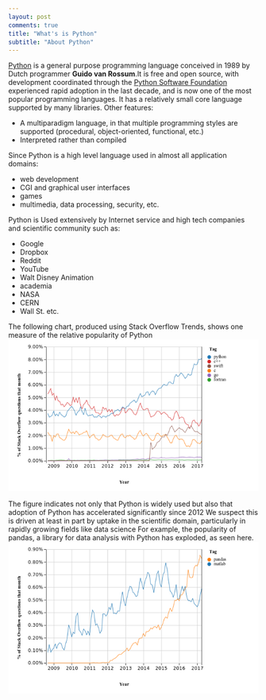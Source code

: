 ```yaml
---
layout: post
comments: true
title: "What's is Python"
subtitle: "About Python"
---
```



[Python](https://www.python.org/) is a general purpose  programming language conceived in 1989 by Dutch programmer **Guido van Rossum**.It is free and open source, with development coordinated through the [Python Software Foundation](https://www.python.org/psf/) experienced rapid adoption in the last decade, and is now one of the most popular programming languages. It has a relatively small core language supported by many libraries.
Other features:
* A multiparadigm language, in that multiple programming styles are supported (procedural, object-oriented, functional, etc.)
* Interpreted rather than compiled

Since Python is a high level language used in almost all application  domains:

* web development
* CGI and graphical user interfaces
* games
* multimedia, data processing, security, etc. 

Python is Used extensively by Internet service and high tech companies and scientific community such as:
* Google
* Dropbox
* Reddit
* YouTube
* Walt Disney Animation
* academia
* NASA
* CERN
* Wall St. etc.

The following chart, produced using Stack Overflow Trends, shows one measure of the relative popularity of Python
![relative popularity of Python](/img/python_vs_rest.png)


The figure indicates not only that Python is widely used but also that adoption of Python has accelerated significantly since 2012
We suspect this is driven at least in part by uptake in the scientific domain, particularly in rapidly growing fields like data science
For example, the popularity of pandas, a library for data analysis with Python has exploded, as seen here.
![(The corresponding time path for MATLAB is shown for comparison)](/img/pandas_vs_matlab.png)

